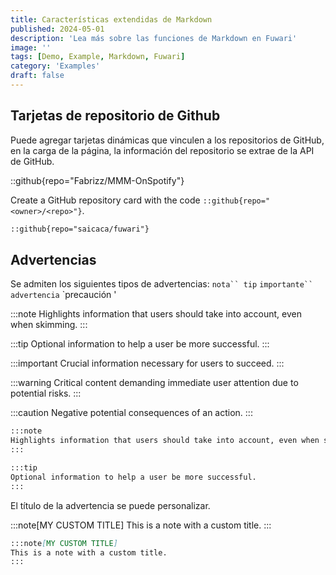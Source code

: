 ```yaml
---
title: Características extendidas de Markdown
published: 2024-05-01
description: 'Lea más sobre las funciones de Markdown en Fuwari'
image: ''
tags: [Demo, Example, Markdown, Fuwari]
category: 'Examples'
draft: false 
---
```


## Tarjetas de repositorio de Github
Puede agregar tarjetas dinámicas que vinculen a los repositorios de GitHub, en la carga de la página, la información del repositorio se extrae de la API de GitHub.

::github{repo="Fabrizz/MMM-OnSpotify"}

Create a GitHub repository card with the code `::github{repo="<owner>/<repo>"}`.

```markdown
::github{repo="saicaca/fuwari"}
```

## Advertencias

Se admiten los siguientes tipos de advertencias: `nota`` tip` `importante`` advertencia` `precaución '

:::note
Highlights information that users should take into account, even when skimming.
:::

:::tip
Optional information to help a user be more successful.
:::

:::important
Crucial information necessary for users to succeed.
:::

:::warning
Critical content demanding immediate user attention due to potential risks.
:::

:::caution
Negative potential consequences of an action.
:::

```markdown
:::note
Highlights information that users should take into account, even when skimming.
:::

:::tip
Optional information to help a user be more successful.
:::
```

El título de la advertencia se puede personalizar.

:::note[MY CUSTOM TITLE]
This is a note with a custom title.
:::

```markdown
:::note[MY CUSTOM TITLE]
This is a note with a custom title.
:::
```